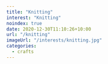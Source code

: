 ```yaml
---
title: "Knitting"
interest: "Knitting"
noindex: true
date: 2020-12-30T11:10:26+10:00
url: "/knitting"
imageUrl: "/interests/knitting.jpg"
categories:
  - crafts
---
```

